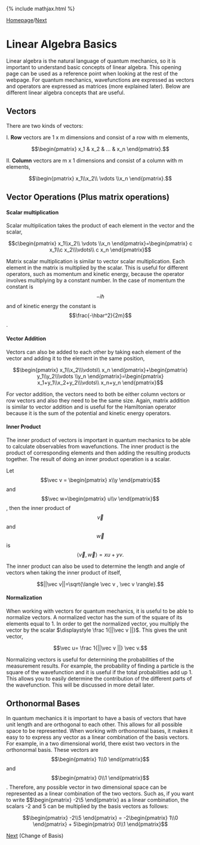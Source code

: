 {% include mathjax.html %}

[Homepage](/README.md)/[Next](Quantum_ideas.md)

# Linear Algebra Basics

Linear algebra is the natural language of quantum mechanics, so it is important to understand basic concepts of linear algebra. This opening page can be used as a reference point when looking at the rest of the webpage. For quantum mechanics, wavefunctions are expressed as vectors and operators are expressed as matrices (more explained later). Below are different linear algebra concepts that are useful.

## Vectors

There are two kinds of vectors: 

I.  **Row** vectors are 1 x m dimensions and consist of a row with m elements,

$$\begin{pmatrix} x_1 & x_2 & ... & x_n
\end{pmatrix}.$$

II.  **Column** vectors are m x 1 dimensions and consist of a column with m elements, 

$$\begin{pmatrix} x_1\\x_2\\ \vdots \\x_n
\end{pmatrix}.$$

## Vector Operations (Plus matrix operations)

#### Scalar multiplication

Scalar multiplication takes the product of each element in the vector and the scalar, 

$$c\begin{pmatrix} x_1\\x_2\\ \vdots \\x_n
\end{pmatrix}=\begin{pmatrix} c x_1\\c x_2\\\vdots\\ c x_n
\end{pmatrix}$$

Matrix scalar multiplication is similar to vector scalar multiplication. Each element in the matrix is multiplied by the scalar. This is useful for different operators, such as momentum and kinetic energy, because the operator involves multiplying by a constant number. In the case of momentum the constant is $$-i\hbar$$ and of kinetic energy the constant is $$\frac{-\hbar^2}{2m}$$. 

#### Vector Addition

Vectors can also be added to each other by taking each element of the vector and adding it to the element in the same position, 

$$\begin{pmatrix} x_1\\x_2\\\vdots\\ x_n
\end{pmatrix}+\begin{pmatrix} y_1\\y_2\\\vdots \\y_n
\end{pmatrix}=\begin{pmatrix} x_1+y_1\\x_2+y_2\\\vdots\\ x_n+y_n
\end{pmatrix}$$

For vector addition, the vectors need to both be either column vectors or row vectors and also they need to be the same size. Again, matrix addition is similar to vector addition and is useful for the Hamiltonian operator because it is the sum of the potential and kinetic energy operators. 

#### Inner Product

The inner product of vectors is important in quantum mechanics to be able to calculate observables from wavefunctions. The inner product is the product of corresponding elements and then adding the resulting products together. The result of doing an inner product operation is a scalar. 

Let $$\vec v = \begin{pmatrix} x\\y 
\end{pmatrix}$$ and $$\vec w=\begin{pmatrix} u\\v
\end{pmatrix}$$, then the inner product of $$\vec v$$ and $$\vec w$$ is $$\langle \vec v, \vec w \rangle =xu+yv.$$ 

The inner product can also be used to determine the length and angle of vectors when taking the inner product of itself, 

$$||\vec v||=\sqrt{\langle \vec v , \vec v \rangle}.$$

#### Normalization

When working with vectors for quantum mechanics, it is useful to be able to normalize vectors. A normalized vector has the sum of the square of its elements equal to 1. In order to get the normalized vector, you multiply the vector by the scalar $\displaystyle \frac
1{||\vec v ||}$. This gives the unit vector, 

$$\vec u= \frac 1{||\vec v ||} \vec v.$$

Normalizing vectors is useful for determining the probabilities of the measurement results. For example, the probability of finding a particle is the square of the wavefunction and it is useful if the total probabilities add up 1. This allows you to easily determine the contribution of the different parts of the wavefunction. This will be discussed in more detail later.

## Orthonormal Bases

In quantum mechanics it is important to have a basis of vectors that have unit length and are orthogonal to each other. This allows for all possible space to be represented. When working with orthonormal bases, it makes it easy to to express any vector as a linear combination of the basis vectors. For example, in a two dimensional world, there exist two vectors in the orthonormal basis. These vectors are $$\begin{pmatrix} 1\\0 \end{pmatrix}$$ and $$\begin{pmatrix} 0\\1 \end{pmatrix}$$. Therefore, any possible vector in two dimensional space can be represented as a linear combination of the two vectors. Such as, if you want to write $$\begin{pmatrix} -2\\5 \end{pmatrix} as a linear combination, the scalars -2 and 5 can be multiplied by the basis vectors as follows:

$$\begin{pmatrix} -2\\5 \end{pmatrix} = -2\begin{pmatrix} 1\\0 \end{pmatrix} + 5\begin{pmatrix} 0\\1 \end{pmatrix}$$



[Next](Change_Basis.md) (Change of Basis)
